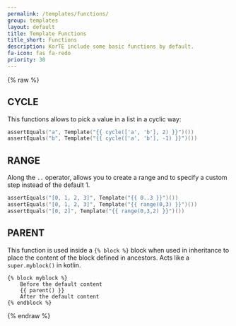 ```yaml
---
permalink: /templates/functions/
group: templates
layout: default
title: Template Functions
title_short: Functions
description: KorTE include some basic functions by default.
fa-icon: fas fa-redo
priority: 30
---
```


{% raw %}

## CYCLE

This functions allows to pick a value in a list in a cyclic way:

```kotlin
assertEquals("a", Template("{{ cycle(['a', 'b'], 2) }}")())
assertEquals("b", Template("{{ cycle(['a', 'b'], -1) }}")())
```

## RANGE

Along the `..` operator, allows you to create a range and to specify a custom step instead of the default 1.

```kotlin
assertEquals("[0, 1, 2, 3]", Template("{{ 0..3 }}")())
assertEquals("[0, 1, 2, 3]", Template("{{ range(0,3) }}")())
assertEquals("[0, 2]", Template("{{ range(0,3,2) }}")())
```

## PARENT

This function is used inside a `{% block %}` block when used in inheritance to place the content of the block defined in ancestors. Acts like a `super.myblock()` in kotlin.

```liquid
{% block myblock %}
    Before the default content
    {{ parent() }}
    After the default content
{% endblock %}
```

{% endraw %}
